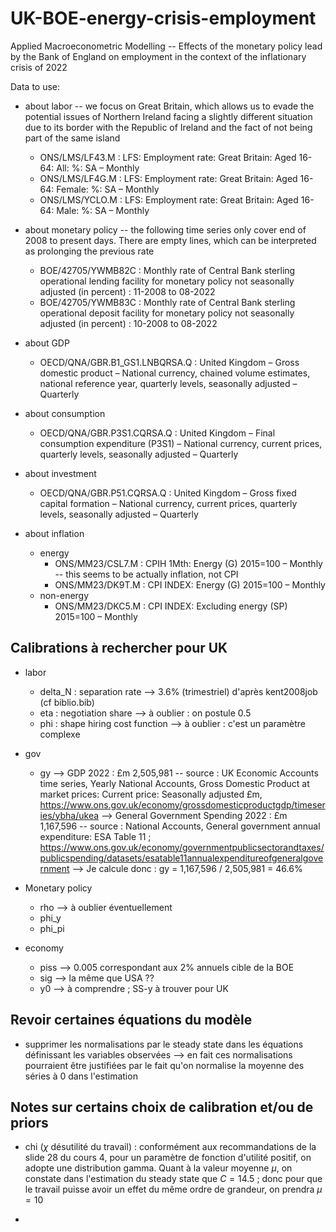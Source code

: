 # UK-BOE-energy-crisis-employment
Applied Macroeconometric Modelling -- Effects of the monetary policy lead by the Bank of England on employment in the context of the inflationary crisis of 2022


Data to use:

- about labor -- we focus on Great Britain, which allows us to evade the potential issues of Northern Ireland facing a slightly different situation due to its border with the Republic of Ireland and the fact of not being part of the same island
    - ONS/LMS/LF43.M : LFS: Employment rate: Great Britain: Aged 16-64: All: %: SA – Monthly
    - ONS/LMS/LF4G.M : LFS: Employment rate: Great Britain: Aged 16-64: Female: %: SA – Monthly
    - ONS/LMS/YCLO.M : LFS: Employment rate: Great Britain: Aged 16-64: Male: %: SA – Monthly

- about monetary policy -- the following time series only cover end of 2008 to present days. There are empty lines, which can be interpreted as prolonging the previous rate
    - BOE/42705/YWMB82C : Monthly rate of Central Bank sterling operational lending facility for monetary policy not seasonally adjusted (in percent) : 11-2008 to 08-2022
    - BOE/42705/YWMB83C : Monthly rate of Central Bank sterling operational deposit facility for monetary policy not seasonally adjusted (in percent) : 10-2008 to 08-2022

- about GDP
    - OECD/QNA/GBR.B1_GS1.LNBQRSA.Q : United Kingdom – Gross domestic product – National currency, chained volume estimates, national reference year, quarterly levels, seasonally adjusted – Quarterly

- about consumption
    - OECD/QNA/GBR.P3S1.CQRSA.Q : United Kingdom – Final consumption expenditure (P3S1) – National currency, current prices, quarterly levels, seasonally adjusted – Quarterly

- about investment
    - OECD/QNA/GBR.P51.CQRSA.Q : United Kingdom – Gross fixed capital formation – National currency, current prices, quarterly levels, seasonally adjusted – Quarterly

- about inflation
    - energy
        - ONS/MM23/CSL7.M : CPIH 1Mth: Energy (G) 2015=100 – Monthly -- this seems to be actually inflation, not CPI
        - ONS/MM23/DK9T.M : CPI INDEX: Energy (G) 2015=100 – Monthly
    - non-energy
        - ONS/MM23/DKC5.M : CPI INDEX: Excluding energy (SP) 2015=100 – Monthly





## Calibrations à rechercher pour UK
- labor
    - delta_N : separation rate
        --> 3.6% (trimestriel) d'après kent2008job (cf biblio.bib)
    - eta : negotiation share --> à oublier : on postule 0.5
    - phi : shape hiring cost function --> à oublier : c'est un paramètre complexe

- gov
    - gy
    --> GDP 2022 : £m 2,505,981 -- source : UK Economic Accounts time series, Yearly National Accounts, Gross Domestic Product at market prices: Current price: Seasonally adjusted £m, https://www.ons.gov.uk/economy/grossdomesticproductgdp/timeseries/ybha/ukea
    --> General Government Spending 2022 : £m 1,167,596 -- source : National Accounts, General government annual expenditure: ESA Table 11 ; https://www.ons.gov.uk/economy/governmentpublicsectorandtaxes/publicspending/datasets/esatable11annualexpenditureofgeneralgovernment
    --> Je calcule donc : gy = 1,167,596 / 2,505,981 = 46.6%
    

- Monetary policy
    - rho --> à oublier éventuellement
    - phi_y
    - phi_pi

- economy
    - piss --> 0.005 correspondant aux 2% annuels cible de la BOE
    - sig --> la même que USA ??
    - y0 --> à comprendre ; SS-y à trouver pour UK


## Revoir certaines équations du modèle
- supprimer les normalisations par le steady state dans les équations définissant les variables observées
--> en fait ces normalisations pourraient être justifiées par le fait qu'on normalise la moyenne des séries à 0 dans l'estimation


## Notes sur certains choix de calibration et/ou de priors
- chi ($\chi$ désutilité du travail) : conformément aux recommandations de la slide 28 du cours 4, pour un paramètre de fonction d'utilité positif, on adopte une distribution gamma. Quant à la valeur moyenne $\mu$, on constate dans l'estimation du steady state que $C = 14.5$ ; donc pour que le travail puisse avoir un effet du même ordre de grandeur, on prendra $\mu = 10$

- 